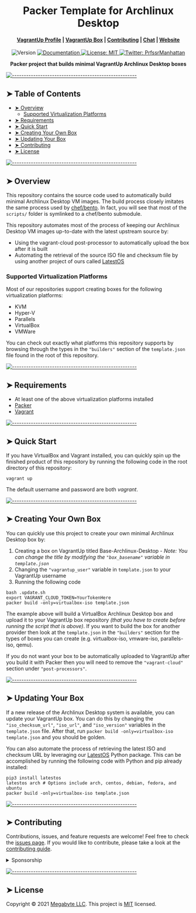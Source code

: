 <!-- ⚠️ This README has been generated from the file(s) "./modules/docs/blueprint-readme.md" ⚠️--><h1 align="center">Packer Template for Archlinux Desktop</h1>

<div align="center">
  <h4>
    <a href="https://app.vagrantup.com/ProfessorManhattan">VagrantUp Profile</a>
    <span> | </span>
    <a href="https://app.vagrantup.com/ProfessorManhattan/boxes/Base-Archlinux-Desktop">VagrantUp Box</a>
    <span> | </span>
    <a href="https://gitlab.com/megabyte-space/packer/Base-Archlinux-Desktop/-/blob/master/CONTRIBUTING.md">Contributing</a>
    <span> | </span>
    <a href="https://app.slack.com/client/T01ABCG4NK1/C01NN74H0LW/details/">Chat</a>
    <span> | </span>
    <a href="https://megabyte.space">Website</a>
  </h4>
</div>
<p style="text-align:center;">
  <img alt="Version" src="https://img.shields.io/badge/version-2021.02.01-blue.svg?cacheSeconds=2592000" />
  <a href="https://megabyte.space/docs/packer" target="_blank">
    <img alt="Documentation" src="https://img.shields.io/badge/documentation-yes-brightgreen.svg" />
  </a>
  <a href="https://gitlab.com/megabyte-space/packer/Base-Archlinux-Desktop/-/raw/master/LICENSE" target="_blank">
    <img alt="License: MIT" src="https://img.shields.io/badge/License-MIT-yellow.svg" />
  </a>
  <a href="https://twitter.com/PrfssrManhattan" target="_blank">
    <img alt="Twitter: PrfssrManhattan" src="https://img.shields.io/twitter/follow/@PrfssrManhattan.svg?style=social" />
  </a>
</p>

<p align="center">
  <b>Packer project that builds minimal VagrantUp Archlinux Desktop boxes</b></br>
</p>


[![-----------------------------------------------------](https://raw.githubusercontent.com/andreasbm/readme/master/assets/lines/aqua.png)](#table-of-contents)

## ➤ Table of Contents

* [➤ Overview](#-overview)
	* [Supported Virtualization Platforms](#supported-virtualization-platforms)
* [➤ Requirements](#-requirements)
* [➤ Quick Start](#-quick-start)
* [➤ Creating Your Own Box](#-creating-your-own-box)
* [➤ Updating Your Box](#-updating-your-box)
* [➤ Contributing](#-contributing)
* [➤ License](#-license)

[![-----------------------------------------------------](https://raw.githubusercontent.com/andreasbm/readme/master/assets/lines/aqua.png)](#overview)

## ➤ Overview

This repository contains the source code used to automatically build minimal Archlinux Desktop VM images. The build process closely imitates the same process used by [chef/bento](https://github.com/chef/bento). In fact, you will see that most of the `scripts/` folder is symlinked to a chef/bento submodule.

This repository automates most of the process of keeping our Archlinux Desktop VM images up-to-date with the latest upstream source by:

* Using the vagrant-cloud post-processor to automatically upload the box after it is built
* Automating the retrieval of the source ISO file and checksum file by using another project of ours called [LatestOS](https://pypi.org/project/latestos/)

### Supported Virtualization Platforms

Most of our repositories support creating boxes for the following virtualization platforms:

* KVM
* Hyper-V
* Parallels
* VirtualBox
* VMWare

You can check out exactly what platforms this repository supports by browsing through the types in the `"builders"` section of the `template.json` file found in the root of this repository.


[![-----------------------------------------------------](https://raw.githubusercontent.com/andreasbm/readme/master/assets/lines/aqua.png)](#requirements)

## ➤ Requirements

* At least one of the above virtualization platforms installed
* [Packer](https://learn.hashicorp.com/tutorials/packer/getting-started-install)
* [Vagrant](https://www.vagrantup.com/docs/installation)


[![-----------------------------------------------------](https://raw.githubusercontent.com/andreasbm/readme/master/assets/lines/aqua.png)](#quick-start)

## ➤ Quick Start

If you have VirtualBox and Vagrant installed, you can quickly spin up the finished product of this repository by running the following code in the root directory of this repository:

```shell
vagrant up
```

The default username and password are both *vagrant*.


[![-----------------------------------------------------](https://raw.githubusercontent.com/andreasbm/readme/master/assets/lines/aqua.png)](#creating-your-own-box)

## ➤ Creating Your Own Box

You can quickly use this project to create your own minimal Archlinux Desktop box by:

1. Creating a box on VagrantUp titled Base-Archlinux-Desktop - *Note: You can change the title by modifying the `"box_basename"` variable in `template.json`*
2. Changing the `"vagrantup_user"` variable in `template.json` to your VagrantUp username
3. Running the following code

```shell
bash .update.sh
export VAGRANT_CLOUD_TOKEN=YourTokenHere
packer build -only=virtualbox-iso template.json
```

The example above will build a VirtualBox Archlinux Desktop box and upload it to your VagrantUp box repository *(that you have to create before running the script that is above)*. If you want to build the box for another provider then look at the `template.json` in the `"builders"` section for the types of boxes you can create (e.g. virtualbox-iso, vmware-iso, parallels-iso, qemu).

If you do not want your box to be automatically uploaded to VagrantUp after you build it with Packer then you will need to remove the `"vagrant-cloud"` section under `"post-processors"`.


[![-----------------------------------------------------](https://raw.githubusercontent.com/andreasbm/readme/master/assets/lines/aqua.png)](#updating-your-box)

## ➤ Updating Your Box

If a new release of the Archlinux Desktop system is available, you can update your VagrantUp box. You can do this by changing the `"iso_checksum_url"`, `"iso_url"`, and `"iso_version"` variables in the `template.json` file. After that, run `packer build -only=virtualbox-iso template.json` and you should be golden.

You can also automate the process of retrieving the latest ISO and checksum URL by leveraging our [LatestOS](https://pypi.org/project/latestos/) Python package. This can be accomplished by running the following code with Python and pip already installed:

```shell
pip3 install latestos
latestos arch # Options include arch, centos, debian, fedora, and ubuntu
packer build -only=virtualbox-iso template.json
```


[![-----------------------------------------------------](https://raw.githubusercontent.com/andreasbm/readme/master/assets/lines/aqua.png)](#contributing)

## ➤ Contributing

Contributions, issues, and feature requests are welcome! Feel free to check the [issues page](https://gitlab.com/megabyte-space/packer/Base-Archlinux-Desktop/-/issues). If you would like to contribute, please take a look at the [contributing guide](https://gitlab.com/megabyte-space/packer/Base-Archlinux-Desktop/-/raw/master/CONTRIBUTING.md).

<details>
<summary>Sponsorship</summary>
<br/>
<blockquote>
<br/>
I create open source projects out of love. Although I have a job, shelter, and as much fast food as I can handle, it would still be pretty cool to be appreciated by the community for something I have spent a lot of time and money on. Please consider sponsoring me! Who knows? Maybe I will be able to quit my job and publish open source full time.
<br/><br/>Sincerely,<br/><br/>

***Brian Zalewski***<br/><br/>
</blockquote>

<a href="https://www.patreon.com/ProfessorManhattan">
  <img src="https://c5.patreon.com/external/logo/become_a_patron_button@2x.png" width="160">
</a>

</details>


[![-----------------------------------------------------](https://raw.githubusercontent.com/andreasbm/readme/master/assets/lines/aqua.png)](#license)

## ➤ License

Copyright © 2021 [Megabyte LLC](https://megabyte.space). This project is [MIT](https://gitlab.com/megabyte-space/packer/Base-Archlinux-Desktop/-/raw/master/LICENSE) licensed.

